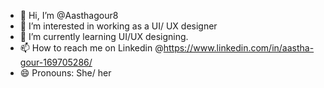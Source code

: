 - 👋 Hi, I’m @Aasthagour8
- 👀 I’m interested in working as a UI/ UX designer
- 🌱 I’m currently learning UI/UX designing.
- 📫 How to reach me on Linkedin @https://www.linkedin.com/in/aastha-gour-169705286/
- 😄 Pronouns: She/ her


<!---
Aasthagour8/Aasthagour8 is a ✨ special ✨ repository because its `README.md` (this file) appears on your GitHub profile.
You can click the Preview link to take a look at your changes.
--->
